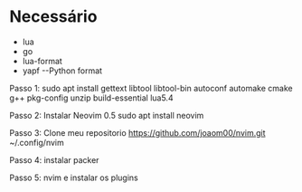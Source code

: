 # Necessário
- lua
- go
- lua-format
- yapf --Python format

Passo 1:
sudo apt install gettext libtool libtool-bin autoconf automake cmake g++ pkg-config unzip build-essential lua5.4

Passo 2: Instalar Neovim 0.5
sudo apt install neovim

Passo 3: Clone meu repositorio
https://github.com/joaom00/nvim.git ~/.config/nvim

Passo 4: instalar packer

Passo 5: nvim e instalar os plugins

